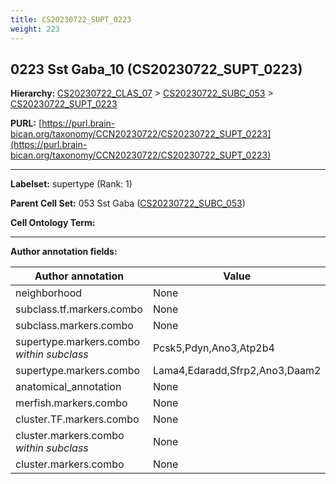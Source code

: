 ```yaml
---
title: CS20230722_SUPT_0223
weight: 223
---
```

## 0223 Sst Gaba_10 (CS20230722_SUPT_0223)
<b>Hierarchy: </b>
[CS20230722_CLAS_07](../CS20230722_CLAS_07) >
[CS20230722_SUBC_053](../CS20230722_SUBC_053) >
[CS20230722_SUPT_0223](../CS20230722_SUPT_0223)

**PURL:** [https://purl.brain-bican.org/taxonomy/CCN20230722/CS20230722_SUPT_0223](https://purl.brain-bican.org/taxonomy/CCN20230722/CS20230722_SUPT_0223)

---


**Labelset:** supertype (Rank: 1)

**Parent Cell Set:** 053 Sst Gaba ([CS20230722_SUBC_053](../CS20230722_SUBC_053))



**Cell Ontology Term:** 

[MARKER GENES.]: #


---

[TRANSFERRED ANNOTATIONS.]: #


[AUTHOR ANNOTATION FIELDS.]: #


**Author annotation fields:**

| Author annotation | Value |
|-------------------|-------|
|neighborhood|None|
|subclass.tf.markers.combo|None|
|subclass.markers.combo|None|
|supertype.markers.combo _within subclass_|Pcsk5,Pdyn,Ano3,Atp2b4|
|supertype.markers.combo|Lama4,Edaradd,Sfrp2,Ano3,Daam2|
|anatomical_annotation|None|
|merfish.markers.combo|None|
|cluster.TF.markers.combo|None|
|cluster.markers.combo _within subclass_|None|
|cluster.markers.combo|None|
